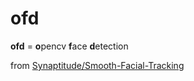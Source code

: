 # ofd
**ofd** = **o**pencv **f**ace **d**etection

from [Synaptitude/Smooth-Facial-Tracking](https://github.com/Synaptitude/Smooth-Facial-Tracking)

